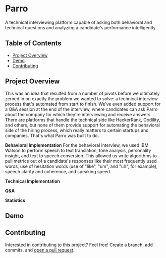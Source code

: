 # Parro

A technical interviewing platform capable of asking both behavioral and technical questions and analyzing a candidate's performance intelligently.

## Table of Contents

- [Project Overview](#project-overview)
- [Demo](#demo)
- [Contributing](#contributing)

## Project Overview

This was an idea that resulted from a number of pivots before we ultimately zeroed in on exactly the problem we wanted
to solve: a technical interview process that's automated from start to finish. We've even added support for a Q&A session at the end of the interview, where candidates can ask Parro about the company for which they're interviewing and receive answers. There are platforms that handle the technical side like HackerRank, Codility, and others, but none of them provide support for automating the behavioral side of the hiring process, which really matters to certain startups and companies. That's what Parro was built to do.

**Behavioral Implementation**
For the behavioral interview, we used IBM Watson to perform speech to text translation, tone analysis, personality insight, and text to speech conversion. This allowed us write algorithms to pull metrics out of a candidate's responses like their most frequently used words, use of hesitation words (use of "like", "um", and "uh", for example), speech clarity and coherence, and speaking speed.




**Technical Implementation**


**Q&A**


**Statistics**

## Demo


## Contributing

Interested in contributing to this project? Feel free! Create a branch, add commits, and [open a pull request](https://github.com/benhubsch/Parro/compare/).